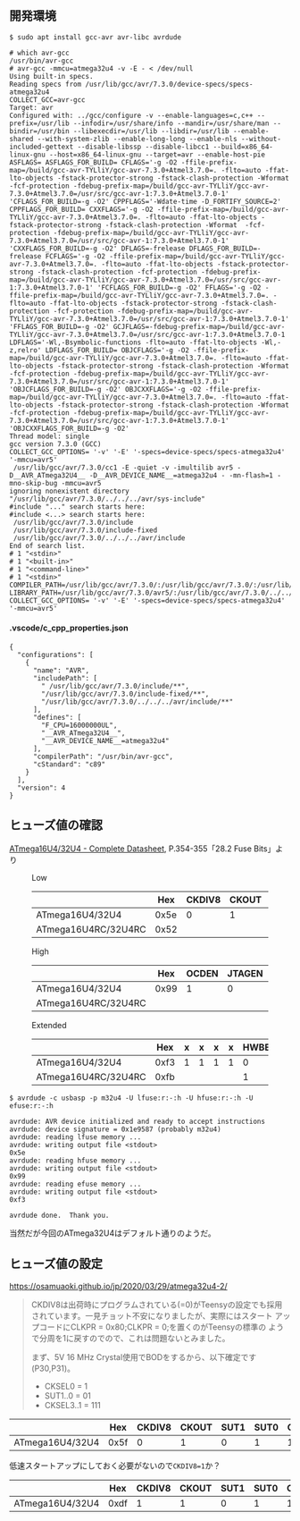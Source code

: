 ## 開発環境

```
$ sudo apt install gcc-avr avr-libc avrdude
```



```
# which avr-gcc
/usr/bin/avr-gcc
# avr-gcc -mmcu=atmega32u4 -v -E - < /dev/null
Using built-in specs.
Reading specs from /usr/lib/gcc/avr/7.3.0/device-specs/specs-atmega32u4
COLLECT_GCC=avr-gcc
Target: avr
Configured with: ../gcc/configure -v --enable-languages=c,c++ --prefix=/usr/lib --infodir=/usr/share/info --mandir=/usr/share/man --bindir=/usr/bin --libexecdir=/usr/lib --libdir=/usr/lib --enable-shared --with-system-zlib --enable-long-long --enable-nls --without-included-gettext --disable-libssp --disable-libcc1 --build=x86_64-linux-gnu --host=x86_64-linux-gnu --target=avr --enable-host-pie ASFLAGS= ASFLAGS_FOR_BUILD= CFLAGS='-g -O2 -ffile-prefix-map=/build/gcc-avr-TYLliY/gcc-avr-7.3.0+Atmel3.7.0=. -flto=auto -ffat-lto-objects -fstack-protector-strong -fstack-clash-protection -Wformat  -fcf-protection -fdebug-prefix-map=/build/gcc-avr-TYLliY/gcc-avr-7.3.0+Atmel3.7.0=/usr/src/gcc-avr-1:7.3.0+Atmel3.7.0-1' 'CFLAGS_FOR_BUILD=-g -O2' CPPFLAGS='-Wdate-time -D_FORTIFY_SOURCE=2' CPPFLAGS_FOR_BUILD= CXXFLAGS='-g -O2 -ffile-prefix-map=/build/gcc-avr-TYLliY/gcc-avr-7.3.0+Atmel3.7.0=. -flto=auto -ffat-lto-objects -fstack-protector-strong -fstack-clash-protection -Wformat  -fcf-protection -fdebug-prefix-map=/build/gcc-avr-TYLliY/gcc-avr-7.3.0+Atmel3.7.0=/usr/src/gcc-avr-1:7.3.0+Atmel3.7.0-1' 'CXXFLAGS_FOR_BUILD=-g -O2' DFLAGS=-frelease DFLAGS_FOR_BUILD=-frelease FCFLAGS='-g -O2 -ffile-prefix-map=/build/gcc-avr-TYLliY/gcc-avr-7.3.0+Atmel3.7.0=. -flto=auto -ffat-lto-objects -fstack-protector-strong -fstack-clash-protection -fcf-protection -fdebug-prefix-map=/build/gcc-avr-TYLliY/gcc-avr-7.3.0+Atmel3.7.0=/usr/src/gcc-avr-1:7.3.0+Atmel3.7.0-1' 'FCFLAGS_FOR_BUILD=-g -O2' FFLAGS='-g -O2 -ffile-prefix-map=/build/gcc-avr-TYLliY/gcc-avr-7.3.0+Atmel3.7.0=. -flto=auto -ffat-lto-objects -fstack-protector-strong -fstack-clash-protection -fcf-protection -fdebug-prefix-map=/build/gcc-avr-TYLliY/gcc-avr-7.3.0+Atmel3.7.0=/usr/src/gcc-avr-1:7.3.0+Atmel3.7.0-1' 'FFLAGS_FOR_BUILD=-g -O2' GCJFLAGS=-fdebug-prefix-map=/build/gcc-avr-TYLliY/gcc-avr-7.3.0+Atmel3.7.0=/usr/src/gcc-avr-1:7.3.0+Atmel3.7.0-1 LDFLAGS='-Wl,-Bsymbolic-functions -flto=auto -ffat-lto-objects -Wl,-z,relro' LDFLAGS_FOR_BUILD= OBJCFLAGS='-g -O2 -ffile-prefix-map=/build/gcc-avr-TYLliY/gcc-avr-7.3.0+Atmel3.7.0=. -flto=auto -ffat-lto-objects -fstack-protector-strong -fstack-clash-protection -Wformat  -fcf-protection -fdebug-prefix-map=/build/gcc-avr-TYLliY/gcc-avr-7.3.0+Atmel3.7.0=/usr/src/gcc-avr-1:7.3.0+Atmel3.7.0-1' 'OBJCFLAGS_FOR_BUILD=-g -O2' OBJCXXFLAGS='-g -O2 -ffile-prefix-map=/build/gcc-avr-TYLliY/gcc-avr-7.3.0+Atmel3.7.0=. -flto=auto -ffat-lto-objects -fstack-protector-strong -fstack-clash-protection -Wformat  -fcf-protection -fdebug-prefix-map=/build/gcc-avr-TYLliY/gcc-avr-7.3.0+Atmel3.7.0=/usr/src/gcc-avr-1:7.3.0+Atmel3.7.0-1' 'OBJCXXFLAGS_FOR_BUILD=-g -O2'
Thread model: single
gcc version 7.3.0 (GCC) 
COLLECT_GCC_OPTIONS= '-v' '-E' '-specs=device-specs/specs-atmega32u4' '-mmcu=avr5'
 /usr/lib/gcc/avr/7.3.0/cc1 -E -quiet -v -imultilib avr5 -D__AVR_ATmega32U4__ -D__AVR_DEVICE_NAME__=atmega32u4 - -mn-flash=1 -mno-skip-bug -mmcu=avr5
ignoring nonexistent directory "/usr/lib/gcc/avr/7.3.0/../../../avr/sys-include"
#include "..." search starts here:
#include <...> search starts here:
 /usr/lib/gcc/avr/7.3.0/include
 /usr/lib/gcc/avr/7.3.0/include-fixed
 /usr/lib/gcc/avr/7.3.0/../../../avr/include
End of search list.
# 1 "<stdin>"
# 1 "<built-in>"
# 1 "<command-line>"
# 1 "<stdin>"
COMPILER_PATH=/usr/lib/gcc/avr/7.3.0/:/usr/lib/gcc/avr/7.3.0/:/usr/lib/gcc/avr/:/usr/lib/gcc/avr/7.3.0/:/usr/lib/gcc/avr/:/usr/lib/gcc/avr/7.3.0/../../../avr/bin/
LIBRARY_PATH=/usr/lib/gcc/avr/7.3.0/avr5/:/usr/lib/gcc/avr/7.3.0/../../../avr/lib/avr5/:/usr/lib/gcc/avr/7.3.0/:/usr/lib/gcc/avr/7.3.0/../../../avr/lib/
COLLECT_GCC_OPTIONS= '-v' '-E' '-specs=device-specs/specs-atmega32u4' '-mmcu=avr5'
```

#### .vscode/c_cpp_properties.json

```
{
  "configurations": [
    {
      "name": "AVR",
      "includePath": [
        " /usr/lib/gcc/avr/7.3.0/include/**",
        "/usr/lib/gcc/avr/7.3.0/include-fixed/**",
        "/usr/lib/gcc/avr/7.3.0/../../../avr/include/**"
      ],
      "defines": [
        "F_CPU=16000000UL",
        "__AVR_ATmega32U4__",
        "__AVR_DEVICE_NAME__=atmega32u4"
      ],
      "compilerPath": "/usr/bin/avr-gcc",
      "cStandard": "c89"
    }
  ],
  "version": 4
}
```

## ヒューズ値の確認

[ATmega16U4/32U4 - Complete Datasheet](https://ww1.microchip.com/downloads/en/DeviceDoc/Atmel-7766-8-bit-AVR-ATmega16U4-32U4_Datasheet.pdf), P.354-355「28.2 Fuse Bits」より

<figure>
<figcaption>Low</figcaption>

|                     | Hex  | CKDIV8 | CKOUT | SUT1 | SUT0 | CKSEL3 | CKSEL2 | CKSEL1 | CKSEL0 |
| ------------------- | ---- | ------ | ----- | ---- | ---- | ------ | ------ | ------ | ------ |
| ATmega16U4/32U4     | 0x5e | 0      | 1     | 0    | 1    | 1      | 1      | 1      | 0      |
| ATmega16U4RC/32U4RC | 0x52 |        |       |      |      | 0      | 0      |        |        |

<figure>
</figure>
<figcaption>High</figcaption>

|                     | Hex  | OCDEN | JTAGEN | SPIEN | WDTON | EESAVE | BOOTSZ1 | BOOTSZ0 | BOOTRST |
| ------------------- | ---- | ----- | ------ | ----- | ----- | ------ | ------- | ------- | ------- |
| ATmega16U4/32U4     | 0x99 | 1     | 0      | 0     | 1     | 1      | 0       | 0       | 1       |
| ATmega16U4RC/32U4RC |      |       |        |       |       |        |         |         |         |

<figure>
</figure>
<figcaption>Extended</figcaption>

|                     | Hex  | x   | x   | x   | x   | HWBE | BODLEVEL2 | BODLEVEL1 | BODLEVEL0 |
| ------------------- | ---- | --- | --- | --- | --- | ---- | --------- | --------- | --------- |
| ATmega16U4/32U4     | 0xf3 | 1   | 1   | 1   | 1   | 0    | 0         | 1         | 1         |
| ATmega16U4RC/32U4RC | 0xfb |     |     |     |     | 1    |           |           |           |

</figure>

```
$ avrdude -c usbasp -p m32u4 -U lfuse:r:-:h -U hfuse:r:-:h -U efuse:r:-:h

avrdude: AVR device initialized and ready to accept instructions
avrdude: device signature = 0x1e9587 (probably m32u4)
avrdude: reading lfuse memory ...
avrdude: writing output file <stdout>
0x5e
avrdude: reading hfuse memory ...
avrdude: writing output file <stdout>
0x99
avrdude: reading efuse memory ...
avrdude: writing output file <stdout>
0xf3

avrdude done.  Thank you.
```

当然だが今回のATmega32U4はデフォルト通りのようだ。

## ヒューズ値の設定

https://osamuaoki.github.io/jp/2020/03/29/atmega32u4-2/

> CKDIV8は出荷時にプログラムされている(=0)がTeensyの設定でも採用 されています。一見チョット不安になりましたが、実際にはスタート アップコードにCLKPR = 0x80;CLKPR = 0;を置くのがTeensyの標準の ようで分周を1に戻すのでので、これは問題ないとみました。
> 
> まず、5V 16 MHz Crystal使用でBODをするから、以下確定です(P30,P31)。
> 
> - CKSEL0 = 1
> - SUT1..0 = 01
> - CKSEL3..1 = 111

|                     | Hex  | CKDIV8 | CKOUT | SUT1 | SUT0 | CKSEL3 | CKSEL2 | CKSEL1 | CKSEL0 |
| ------------------- | ---- | ------ | ----- | ---- | ---- | ------ | ------ | ------ | ------ |
| ATmega16U4/32U4     | 0x5f | 0      | 1     | 0    | 1    | 1      | 1      | 1      | 1      |

低速スタートアップにしておく必要がないので`CKDIV8=1`か？

|                     | Hex  | CKDIV8 | CKOUT | SUT1 | SUT0 | CKSEL3 | CKSEL2 | CKSEL1 | CKSEL0 |
| ------------------- | ---- | ------ | ----- | ---- | ---- | ------ | ------ | ------ | ------ |
| ATmega16U4/32U4     | 0xdf | 1      | 1     | 0    | 1    | 1      | 1      | 1      | 1      |
